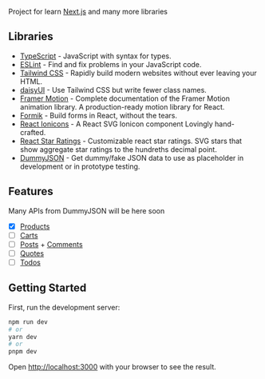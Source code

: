 Project for learn [Next.js](https://nextjs.org/) and many more libraries

## Libraries

- [TypeScript](https://www.typescriptlang.org/) - JavaScript with syntax for types.
- [ESLint](https://eslint.org/) - Find and fix problems in your JavaScript code.
- [Tailwind CSS](https://tailwindcss.com/) - Rapidly build modern websites without ever leaving your HTML.
- [daisyUI](https://daisyui.com/) - Use Tailwind CSS but write fewer class names.
- [Framer Motion](https://www.framer.com/motion/) - Complete documentation of the Framer Motion animation library. A production-ready motion library for React.
- [Formik](https://formik.org/) - Build forms in React, without the tears.
- [React Ionicons](https://react-ionicons.netlify.app/) - A React SVG Ionicon component Lovingly hand-crafted.
- [React Star Ratings](https://github.com/ekeric13/react-star-ratings/) - Customizable react star ratings. SVG stars that show aggregate star ratings to the hundreths decimal point.
- [DummyJSON](https://dummyjson.com/) - Get dummy/fake JSON data to use as placeholder in development or in prototype testing.

## Features

Many APIs from DummyJSON will be here soon

- [x]  [Products](https://dummyjson.com/products)
- [ ]  [Carts](https://dummyjson.com/carts)
- [ ]  [Posts](https://dummyjson.com/posts) + [Comments](https://dummyjson.com/comments)
- [ ]  [Quotes](https://dummyjson.com/quotes)
- [ ]  [Todos](https://dummyjson.com/todos)

## Getting Started

First, run the development server:

```bash
npm run dev
# or
yarn dev
# or
pnpm dev
```

Open [http://localhost:3000](http://localhost:3000) with your browser to see the result.